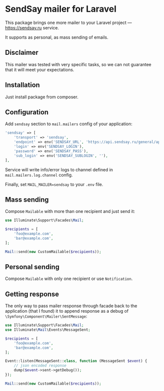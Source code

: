 # SendSay mailer for Laravel

This package brings one more mailer to your Laravel project — 
https://sendsay.ru service.

It supports as personal, as mass sending of emails.

## Disclaimer

This mailer was tested with very specific tasks, so we can not guarantee 
that it will meet your expectations. 

## Installation

Just install package from composer.

## Configuration

Add `sendsay` section to `mail.mailers` config of your application:

```php
'sendsay' => [
    'transport' => 'sendsay',
    'endpoint' => env('SENDSAY_URL', 'https://api.sendsay.ru/general/api/v100/json'),
    'login' => env('SENDSAY_LOGIN'),
    'password' => env('SENDSAY_PASS'),
    'sub_login' => env('SENDSAY_SUBLOGIN', ''),
],
```

Service will write info/error logs to channel defined in `mail.mailers.log.channel` config.

Finally, set `MAIL_MAILER=sendsay` to your `.env` file.

## Mass sending

Compose `Mailable` with more than one recipient and just 
send it:

```php
use Illuminate\Support\Facades\Mail;

$recipients = [
    'foo@example.com',
    'bar@example.com',
];

Mail::send(new CustomMailable($recipients));
```

## Personal sending

Compose `Mailable` with only one recipient or use `Notification`.

## Getting response

The only way to pass mailer response through facade back to the application 
(that I found) it to append response as a debug of 
`\Symfony\Component\Mailer\SentMessage`:

```php
use Illuminate\Support\Facades\Mail;
use Illuminate\Mail\Events\MessageSent;

$recipients = [
    'foo@example.com',
    'bar@example.com',
];

Event::listen(MessageSent::class, function (MessageSent $event) {
    // json encoded response
    dump($event->sent->getDebug());
});

Mail::send(new CustomMailable($recipients));
```